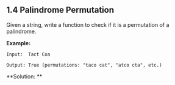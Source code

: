 ## 1.4 Palindrome Permutation

Given a string, write a function to check if it is a permutation of a palindrome. 

**Example:**

    Input:  Tact Coa

    Output: True (permutations: "taco cat", "atco cta", etc.)

**Solution: **


                                                                                                                                                                                                                                                                                                                                                                                             


